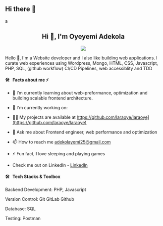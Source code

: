 ## Hi there 👋

<!--
**laraoye/laraoye** is a ✨ _special_ ✨ repository because its `README.md` (this file) appears on your GitHub profile.

Here are some ideas to get you started:

- 🔭 I’m currently working on ...
- 🌱 I’m currently learning ...
- 👯 I’m looking to collaborate on ...
- 🤔 I’m looking for help with ...
- 💬 Ask me about ...
- 📫 How to reach me: ...
- 😄 Pronouns: ...
- ⚡ Fun fact: ...
- <img src="https://komarev.com/ghpvc/?username=oluwaseun-oyewole&label=Profile%20views&color=0e75b6&style=flat" alt="adekola-yemi" /> ...
 <span>
 - [react-vite-template](https://github.com/Oluwaseun-Oyewole/react-vite-template)    
  </span>...
-->
a<h2 align="center">Hi 👋, I'm Oyeyemi Adekola</h2>
<p align="center"> <img src="#" /> </p>
<p>Hello 👋, I'm a Website developer and I also like building web applications. I curate web experiences using Wordpress, Mongo, HTML, CSS, Javascript, PHP, SQL, (github workflow) CI/CD Pipelines, web accessiblity and TDD </p>

#### 🛠 &nbsp; Facts about me  ⚡

- 🌱 I’m currently learning about web-preformance, optimization and building scalable frontend architecture.
- 👯 I'm currently working on:
 
- 👨‍💻 My projects are available at https://github.com/laraoye/laraoye](https://github.com/laraoye/laraoye)
- 💬 Ask me about Frontend engineer, web performance and optimization
- 📫 How to reach me adekolayemi25@gmail.com

- ⚡ Fun fact, I love sleeping and playing games
- Check me out on LinkedIn - [LinkedIn](https://www.linkedin.com/in/adekola-oyeyemi-53105b19b/)


#### 🛠 &nbsp; Tech Stacks & Toolbox

Backend Development: PHP, Javascript

Version Control: Git GitLab Github

Database: SQL

Testing: Postman

